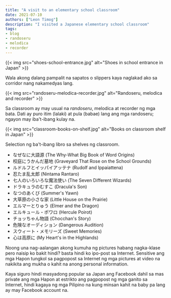 ```yaml
---
title: "A visit to an elementary school classroom"
date: 2021-07-10
authors: ["Leon Timog"]
description: "I visited a Japanese elementary school classroom"
tags:
- blog
- randoseru
- melodica
- recorder
---
```

{{< img src="shoes-school-entrance.jpg" alt="Shoes in school entrance in Japan" >}}

Wala akong dalang pampalit na sapatos o slippers kaya naglakad ako sa corridor nang nakamedyas lang.

{{< img src="randoseru-melodica-recorder.jpg" alt="Randoseru, melodica and recorder" >}}

Sa classroom ay may usual na *randoseru*, melodica at recorder ng mga bata. Dati ay puro itim (lalaki) at pula (babae) lang ang mga randoseru; ngayon may iba't-ibang kulay na. 

{{< img src="classroom-books-on-shelf.jpg" alt="Books on classroom shelf in Japan" >}}

Selection ng ba't-ibang libro sa shelves ng classroom.

- なぜなに大語源 (The Why-What Big Book of Word Origins)
- 校庭にうかんだ墓地 (Graveyard That Rose on the School Grounds)
- ルドルフとイッパイアッテナ (Rudolf and Ippaiattena)
- 忍たま乱太郎 (Nintama Rantaro)
- 七人のいろいろな魔法使い (The Seven Different Wizards)
- ドラキュラのむすこ (Dracula's Son)
- なつのあくび (Summer's Yawn)
- 大草原の小さな家 (Little House on the Prairie)
- エルマーとりゅう (Elmer and the Dragon)
- エルキュール・ポワロ (Hercule Poirot)
- チョッちゃん物語 (Chocchan's Story)
- 危険なオーディション (Dangerous Audition)
- スウィート・メモリーズ (Sweet Memories)
- 心は高原に (My Heart's in the Highlands)

Noong una nag-aalangan akong kumuha ng pictures habang nagka-klase pero naisip ko bakit hindi? basta hindi ko ipo-post sa Internet. Sensitive ang mga Hapon tungkol sa pagpopost sa Internet ng mga pictures at video na nakikita ang mukha o kahit na anong personal information.

Kaya siguro hindi masyadong popular sa Japan ang Facebook dahil sa mas private ang mga Hapon at estrikto ang pagpopost ng mga ganito sa Internet, hindi kagaya ng mga Pilipino na kung minsan kahit na baby pa lang ay may Facebook account na.